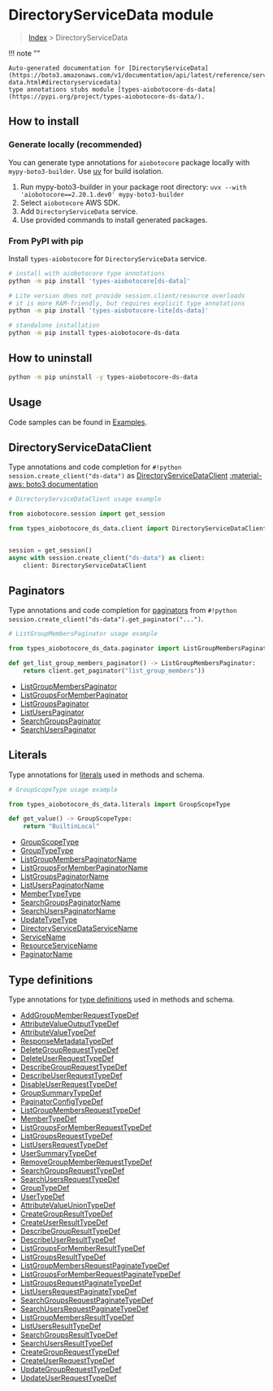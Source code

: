 # DirectoryServiceData module

> [Index](../README.md) > DirectoryServiceData


!!! note ""

    Auto-generated documentation for [DirectoryServiceData](https://boto3.amazonaws.com/v1/documentation/api/latest/reference/services/ds-data.html#directoryservicedata)
    type annotations stubs module [types-aiobotocore-ds-data](https://pypi.org/project/types-aiobotocore-ds-data/).

## How to install

### Generate locally (recommended)

You can generate type annotations for `aiobotocore` package locally with `mypy-boto3-builder`.
Use [uv](https://docs.astral.sh/uv/getting-started/installation/) for build isolation.

1. Run mypy-boto3-builder in your package root directory: `uvx --with 'aiobotocore==2.20.1.dev0' mypy-boto3-builder`
1. Select `aiobotocore` AWS SDK.
1. Add `DirectoryServiceData` service.
1. Use provided commands to install generated packages.



### From PyPI with pip

Install `types-aiobotocore` for `DirectoryServiceData` service.

```bash
# install with aiobotocore type annotations
python -m pip install 'types-aiobotocore[ds-data]'

# Lite version does not provide session.client/resource overloads
# it is more RAM-friendly, but requires explicit type annotations
python -m pip install 'types-aiobotocore-lite[ds-data]'

# standalone installation
python -m pip install types-aiobotocore-ds-data
```



## How to uninstall

```bash
python -m pip uninstall -y types-aiobotocore-ds-data
```

## Usage

Code samples can be found in [Examples](./usage.md).

## DirectoryServiceDataClient

Type annotations and code completion for  `#!python session.create_client("ds-data")` as [DirectoryServiceDataClient](./client.md)
[:material-aws: boto3 documentation](https://boto3.amazonaws.com/v1/documentation/api/latest/reference/services/ds-data.html#DirectoryServiceData.Client)

```python
# DirectoryServiceDataClient usage example

from aiobotocore.session import get_session

from types_aiobotocore_ds_data.client import DirectoryServiceDataClient


session = get_session()
async with session.create_client("ds-data") as client:
    client: DirectoryServiceDataClient
```


## Paginators

Type annotations and code completion for
[paginators](./paginators.md)
from `#!python session.create_client("ds-data").get_paginator("...")`.

```python
# ListGroupMembersPaginator usage example

from types_aiobotocore_ds_data.paginator import ListGroupMembersPaginator

def get_list_group_members_paginator() -> ListGroupMembersPaginator:
    return client.get_paginator("list_group_members"))
```

- [ListGroupMembersPaginator](./paginators.md#listgroupmemberspaginator)
- [ListGroupsForMemberPaginator](./paginators.md#listgroupsformemberpaginator)
- [ListGroupsPaginator](./paginators.md#listgroupspaginator)
- [ListUsersPaginator](./paginators.md#listuserspaginator)
- [SearchGroupsPaginator](./paginators.md#searchgroupspaginator)
- [SearchUsersPaginator](./paginators.md#searchuserspaginator)








## Literals

Type annotations for [literals](./literals.md) used in methods and schema.

```python
# GroupScopeType usage example

from types_aiobotocore_ds_data.literals import GroupScopeType

def get_value() -> GroupScopeType:
    return "BuiltinLocal"
```

- [GroupScopeType](./literals.md#groupscopetype)
- [GroupTypeType](./literals.md#grouptypetype)
- [ListGroupMembersPaginatorName](./literals.md#listgroupmemberspaginatorname)
- [ListGroupsForMemberPaginatorName](./literals.md#listgroupsformemberpaginatorname)
- [ListGroupsPaginatorName](./literals.md#listgroupspaginatorname)
- [ListUsersPaginatorName](./literals.md#listuserspaginatorname)
- [MemberTypeType](./literals.md#membertypetype)
- [SearchGroupsPaginatorName](./literals.md#searchgroupspaginatorname)
- [SearchUsersPaginatorName](./literals.md#searchuserspaginatorname)
- [UpdateTypeType](./literals.md#updatetypetype)
- [DirectoryServiceDataServiceName](./literals.md#directoryservicedataservicename)
- [ServiceName](./literals.md#servicename)
- [ResourceServiceName](./literals.md#resourceservicename)
- [PaginatorName](./literals.md#paginatorname)




## Type definitions

Type annotations for [type definitions](./type_defs.md) used in methods and schema.

- [AddGroupMemberRequestTypeDef](./type_defs.md#addgroupmemberrequesttypedef)
- [AttributeValueOutputTypeDef](./type_defs.md#attributevalueoutputtypedef)
- [AttributeValueTypeDef](./type_defs.md#attributevaluetypedef)
- [ResponseMetadataTypeDef](./type_defs.md#responsemetadatatypedef)
- [DeleteGroupRequestTypeDef](./type_defs.md#deletegrouprequesttypedef)
- [DeleteUserRequestTypeDef](./type_defs.md#deleteuserrequesttypedef)
- [DescribeGroupRequestTypeDef](./type_defs.md#describegrouprequesttypedef)
- [DescribeUserRequestTypeDef](./type_defs.md#describeuserrequesttypedef)
- [DisableUserRequestTypeDef](./type_defs.md#disableuserrequesttypedef)
- [GroupSummaryTypeDef](./type_defs.md#groupsummarytypedef)
- [PaginatorConfigTypeDef](./type_defs.md#paginatorconfigtypedef)
- [ListGroupMembersRequestTypeDef](./type_defs.md#listgroupmembersrequesttypedef)
- [MemberTypeDef](./type_defs.md#membertypedef)
- [ListGroupsForMemberRequestTypeDef](./type_defs.md#listgroupsformemberrequesttypedef)
- [ListGroupsRequestTypeDef](./type_defs.md#listgroupsrequesttypedef)
- [ListUsersRequestTypeDef](./type_defs.md#listusersrequesttypedef)
- [UserSummaryTypeDef](./type_defs.md#usersummarytypedef)
- [RemoveGroupMemberRequestTypeDef](./type_defs.md#removegroupmemberrequesttypedef)
- [SearchGroupsRequestTypeDef](./type_defs.md#searchgroupsrequesttypedef)
- [SearchUsersRequestTypeDef](./type_defs.md#searchusersrequesttypedef)
- [GroupTypeDef](./type_defs.md#grouptypedef)
- [UserTypeDef](./type_defs.md#usertypedef)
- [AttributeValueUnionTypeDef](./type_defs.md#attributevalueuniontypedef)
- [CreateGroupResultTypeDef](./type_defs.md#creategroupresulttypedef)
- [CreateUserResultTypeDef](./type_defs.md#createuserresulttypedef)
- [DescribeGroupResultTypeDef](./type_defs.md#describegroupresulttypedef)
- [DescribeUserResultTypeDef](./type_defs.md#describeuserresulttypedef)
- [ListGroupsForMemberResultTypeDef](./type_defs.md#listgroupsformemberresulttypedef)
- [ListGroupsResultTypeDef](./type_defs.md#listgroupsresulttypedef)
- [ListGroupMembersRequestPaginateTypeDef](./type_defs.md#listgroupmembersrequestpaginatetypedef)
- [ListGroupsForMemberRequestPaginateTypeDef](./type_defs.md#listgroupsformemberrequestpaginatetypedef)
- [ListGroupsRequestPaginateTypeDef](./type_defs.md#listgroupsrequestpaginatetypedef)
- [ListUsersRequestPaginateTypeDef](./type_defs.md#listusersrequestpaginatetypedef)
- [SearchGroupsRequestPaginateTypeDef](./type_defs.md#searchgroupsrequestpaginatetypedef)
- [SearchUsersRequestPaginateTypeDef](./type_defs.md#searchusersrequestpaginatetypedef)
- [ListGroupMembersResultTypeDef](./type_defs.md#listgroupmembersresulttypedef)
- [ListUsersResultTypeDef](./type_defs.md#listusersresulttypedef)
- [SearchGroupsResultTypeDef](./type_defs.md#searchgroupsresulttypedef)
- [SearchUsersResultTypeDef](./type_defs.md#searchusersresulttypedef)
- [CreateGroupRequestTypeDef](./type_defs.md#creategrouprequesttypedef)
- [CreateUserRequestTypeDef](./type_defs.md#createuserrequesttypedef)
- [UpdateGroupRequestTypeDef](./type_defs.md#updategrouprequesttypedef)
- [UpdateUserRequestTypeDef](./type_defs.md#updateuserrequesttypedef)

